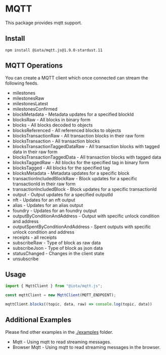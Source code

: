 # MQTT

This package provides mqtt support.

## Install

```shell
npm install @iota/mqtt.js@1.9.0-stardust.11
```

## MQTT Operations

You can create a MQTT client which once connected can stream the following feeds.

* milestones
* milestonesRaw
* milestonesLatest
* milestonesConfirmed
* blockMetadata - Metadata updates for a specified blockId
* blocksRaw - All blocks in binary form
* blocks - All blocks decoded to objects
* blocksReferenced - All referenced blocks to objects
* blocksTransactionRaw - All transaction blocks in their raw form
* blocksTransaction - All transaction blocks
* blocksTransactionTaggedDataRaw - All transaction blocks with tagged data in their raw form
* blocksTransactionTaggedData - All transaction blocks with tagged data
* blocksTaggedRaw - All blocks for the specified tag in binary form
* blocksTagged - All blocks for the specified tag
* blocksMetadata -  Metadata updates for a specific block
* transactionIncludedBlockRaw -  Block updates for a specific transactionId in their raw form
* transactionIncludedBlock -  Block updates for a specific transactionId
* output - Output updates for a specified outputId
* nft - Updates for an nft output
* alias - Updates for an alias output
* foundry - Updates for an foundry output
* outputByConditionAndAddress - Output with specific unlock condition and address
* outputSpentByConditionAndAddress - Spent outputs with specific unlock condition and address
* receipts - all receipts
* subscribeRaw - Type of block as raw data
* subscribeJson - Type of block as json data
* statusChanged - Changes in the client state
* unsubscribe

## Usage

```js
import { MqttClient } from "@iota/mqtt.js";

const mqttClient = new MqttClient(MQTT_ENDPOINT);

mqttClient.blocks((topic, data, raw) => console.log(topic, data))
```

## Additional Examples

Please find other examples in the [./examples](./examples) folder.

* Mqtt - Using mqtt to read streaming messages.
* Browser Mqtt - Using mqtt to read streaming messages in the browser.
